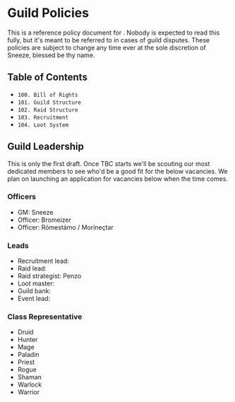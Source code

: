 # <Juicy> Guild Policies

This is a reference policy document for <Juicy>. Nobody is expected to read this fully, but it's meant to be referred to in cases of guild disputes. These policies are subject to change any time ever at the sole discretion of Sneeze, blessed be thy name.

## Table of Contents

* `100. Bill of Rights`
* `101. Guild Structure`
* `102. Raid Structure`
* `103. Recruitment`
* `104. Loot System`

## Guild Leadership

This is only the first draft. Once TBC starts we'll be scouting our most dedicated members to see who'd be a good fit for the below vacancies. We plan on launching an application for vacancies below when the time comes.

### Officers
- GM: Sneeze
- Officer: Bromeizer
- Officer: Rómestámo / Morineçtar

### Leads
- Recruitment lead:
- Raid lead:
- Raid strategist: Penzo
- Loot master:
- Guild bank:
- Event lead:

### Class Representative
- Druid
- Hunter
- Mage
- Paladin
- Priest
- Rogue
- Shaman
- Warlock
- Warrior